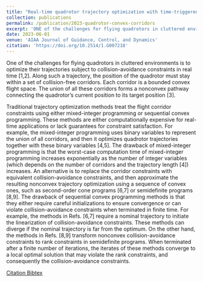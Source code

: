 ```yaml
---
title: "Real-time quadrotor trajectory optimization with time-triggered corridor constraints"
collection: publications
permalink: /publication/2023-quadrotor-convex-corridors
excerpt: 'ONE of the challenges for flying quadrotors in cluttered envi-ronments is to optimize their trajectories subject to collision avoidance constraints in real time. Along such a trajectory, the position of the quadrotor must stay within a set of collision-free corridors. Each corridor is a bounded convex flight space.'
date: 2023-06-01
venue: 'AIAA Journal of Guidance, Control, and Dynamics'
citation: 'https://doi.org/10.2514/1.G007218'
---
```

 One of the challenges for flying quadrotors in cluttered environments is to optimize their trajectories subject to collision-avoidance constraints in real time [1,2]. Along such a trajectory, the position of the quadrotor must stay within a set of collision-free corridors. Each corridor is a bounded convex flight space. The union of all these corridors forms a nonconvex pathway connecting the quadrotor’s current position to its target position [3].

Traditional trajectory optimization methods treat the flight corridor constraints using either mixed-integer programming or sequential convex programming. These methods are either computationally expensive for real-time applications or lack guarantees for constraint satisfaction. For example, the mixed-integer programming uses binary variables to represent the union of all corridors, and then it optimizes quadrotor trajectories together with these binary variables [4,5]. The drawback of mixed-integer programming is that the worst-case computation time of mixed-integer programming increases exponentially as the number of integer variables (which depends on the number of corridors and the trajectory length [4]) increases. An alternative is to replace the corridor constraints with equivalent collision-avoidance constraints, and then approximate the resulting nonconvex trajectory optimization using a sequence of convex ones, such as second-order cone programs [6,7] or semidefinite programs [8,9]. The drawback of sequential convex programming methods is that they either require careful initializations to ensure convergence or can violate collision-avoidance constraints when terminated in finite time. For example, the methods in Refs. [6,7] require a nominal trajectory to initiate the linearization of collision-avoidance constraints. These methods can diverge if the nominal trajectory is far from the optimum. On the other hand, the methods in Refs. [8,9] transform nonconvex collision-avoidance constraints to rank constraints in semidefinite programs. When terminated after a finite number of iterations, the iterates of these methods converge to a local optimal solution that may violate the rank constraints, and consequently the collision-avoidance constraints.

[Citation Bibtex](https://scholar.googleusercontent.com/scholar.bib?q=info:X34YyH22RbYJ:scholar.google.com/&output=citation&scisdr=ClE48TDzEJD2rC8NKrk:AFWwaeYAAAAAZ5MLMrm7eCIZ89xWxYnJ9l7luZc&scisig=AFWwaeYAAAAAZ5MLMjx8EXmLiv_KDSwFZZP5VJ0&scisf=4&ct=citation&cd=-1&hl=en&scfhb=1)